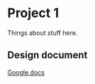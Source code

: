 # Project 1
Things about stuff here.

## Design document
[Google docs](https://docs.google.com/document/d/1AYEbssfIVpwn4aR2wP3jLsV7RXUbKTZNf2FqlRP2Dgc/edit?usp=sharing)

